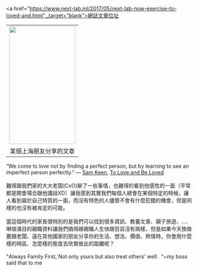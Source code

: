 <a href="https://www.next-lab.ml/2017/05/next-lab-now-exercise-to-loved-and.html",_target="blank">網誌文章位址</a>

<table align="center" cellpadding="0" cellspacing="0" class="tr-caption-container" style="margin-left: auto; margin-right: auto; text-align: center;"><tbody>
<tr><td style="text-align: center;"><a href="https://2.bp.blogspot.com/-xT4AssbOteY/WRSWUl3Hq8I/AAAAAAACfuE/_2ln46Ana1oqsgKzq11MlW6pV9pP2VEHACKgB/s1600/IMG_8363.PNG" imageanchor="1" style="margin-left: auto; margin-right: auto;"><img border="0" height="320" src="https://2.bp.blogspot.com/-xT4AssbOteY/WRSWUl3Hq8I/AAAAAAACfuE/_2ln46Ana1oqsgKzq11MlW6pV9pP2VEHACKgB/s320/IMG_8363.PNG" width="180" /></a></td></tr>
<tr><td class="tr-caption" style="text-align: center;">某個上海朋友分享的文章</td></tr>
</tbody></table>
“We come to love not by finding a perfect person, but by learning to see an imperfect person perfectly.”
  ―
    <a class="authorOrTitle" href="https://www.goodreads.com/author/show/178984.Sam_Keen">Sam Keen</a>,
    <span id="quote_book_link_893954">
      <a class="authorOrTitle" href="https://www.goodreads.com/work/quotes/879178">To Love and Be Loved</a>
    </span><br />
<br />
難得跟我們家的大大老闆(CxO)聊了一些事情，也難得的看到他感性的一面（平常都是開會場合跟他講話XD）讓我感到其實我們每個人總會在某個特定的時候，讓人看到屬於自己特質的一面，而沒有特色的人儘管不會有什麼犯錯的機會，但是同樣的也沒有被肯定的可能。<br />
<br />
當這個時代的家長很特別的是我們可以找到很多資訊、教養文章、親子旅遊、....琳琅滿目的親職資料讓我們搞得跟親職人生快跟百貨沒有兩樣，但是如果今天換做要跟老闆、遠在其他國家的朋友分享你的生活、想法、價值、熱情時，你會用什麼樣的時區、怎麼樣的態度去欣賞彼此的距離呢？<br />
<br />
"Always Family First, Not only yours but also treat others' well.&nbsp; "~my boss said that to me
